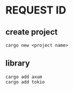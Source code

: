 # REQUEST ID

## create project
    cargo new <project name>

## library
    cargo add axum
    cargo add tokio